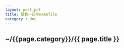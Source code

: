 ```yaml
---
layout: post_pdf
title: 跟我一起写makefile
category : doc
---
```


<h2>~/{{page.category}}/{{ page.title }}</h2>


